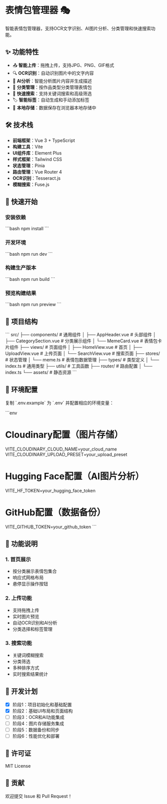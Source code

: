 # 表情包管理器 🎭

智能表情包管理器，支持OCR文字识别、AI图片分析、分类管理和快速搜索功能。

## ✨ 功能特性

- 📤 **智能上传**：拖拽上传，支持JPG、PNG、GIF格式
- 🔍 **OCR识别**：自动识别图片中的文字内容
- 🤖 **AI分析**：智能分析图片内容并生成描述
- 📂 **分类管理**：按作品类型分类管理表情包
- 🔎 **快速搜索**：支持关键词搜索和高级筛选
- 🏷️ **智能标签**：自动生成和手动添加标签
- 💾 **本地存储**：数据保存在浏览器本地存储中

## 🛠️ 技术栈

- **前端框架**：Vue 3 + TypeScript
- **构建工具**：Vite
- **UI组件库**：Element Plus
- **样式框架**：Tailwind CSS
- **状态管理**：Pinia
- **路由管理**：Vue Router 4
- **OCR识别**：Tesseract.js
- **模糊搜索**：Fuse.js

## 🚀 快速开始

### 安装依赖

\`\`\`bash
npm install
\`\`\`

### 开发环境

\`\`\`bash
npm run dev
\`\`\`

### 构建生产版本

\`\`\`bash
npm run build
\`\`\`

### 预览构建结果

\`\`\`bash
npm run preview
\`\`\`

## 📁 项目结构

\`\`\`
src/
├── components/          # 通用组件
│   ├── AppHeader.vue   # 头部组件
│   ├── CategorySection.vue # 分类展示组件
│   └── MemeCard.vue    # 表情包卡片组件
├── views/              # 页面组件
│   ├── HomeView.vue    # 首页
│   ├── UploadView.vue  # 上传页面
│   └── SearchView.vue  # 搜索页面
├── stores/             # 状态管理
│   └── meme.ts         # 表情包数据管理
├── types/              # 类型定义
│   └── index.ts        # 通用类型
├── utils/              # 工具函数
├── router/             # 路由配置
│   └── index.ts
└── assets/             # 静态资源
\`\`\`

## 🔧 环境配置

复制 \`.env.example\` 为 \`.env\` 并配置相应的环境变量：

\`\`\`env
# Cloudinary配置（图片存储）
VITE_CLOUDINARY_CLOUD_NAME=your_cloud_name
VITE_CLOUDINARY_UPLOAD_PRESET=your_upload_preset

# Hugging Face配置（AI图片分析）
VITE_HF_TOKEN=your_hugging_face_token

# GitHub配置（数据备份）
VITE_GITHUB_TOKEN=your_github_token
\`\`\`

## 📱 功能说明

### 1. 首页展示
- 按分类展示表情包集合
- 响应式网格布局
- 悬停显示操作按钮

### 2. 上传功能
- 支持拖拽上传
- 实时图片预览
- 自动OCR识别和AI分析
- 分类选择和标签管理

### 3. 搜索功能
- 关键词模糊搜索
- 分类筛选
- 多种排序方式
- 实时搜索结果统计

## 🎯 开发计划

- [x] 阶段1：项目初始化和基础配置
- [x] 阶段2：基础UI布局和页面结构
- [ ] 阶段3：OCR和AI功能集成
- [ ] 阶段4：图片存储服务集成
- [ ] 阶段5：数据备份和同步
- [ ] 阶段6：性能优化和部署

## 📄 许可证

MIT License

## 🤝 贡献

欢迎提交 Issue 和 Pull Request！